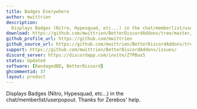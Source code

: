 ```yaml
---
title: Badges Everywhere
author: mwittrien
description:
  Displays Badges (Nitro, Hypesquad, etc...) in the chat/memberlist/userpopout. Thanks for Zerebos' help.
download: https://github.com/mwittrien/BetterDiscordAddons/tree/master/Plugins/BadgesEverywhere
github_profile_url: https://github.com/mwittrien
github_source_url: https://github.com/mwittrien/BetterDiscordAddons/tree/master/Plugins/BadgesEverywhere
support: https://github.com/mwittrien/BetterDiscordAddons/issues/
discord_server: https://discordapp.com/invite/Z7PBux5
status: Updated
software: [BandagedBD, BetterDiscord]
ghcommentid: 37
layout: product
---
```

Displays Badges (Nitro, Hypesquad, etc...) in the chat/memberlist/userpopout. Thanks for Zerebos' help.
